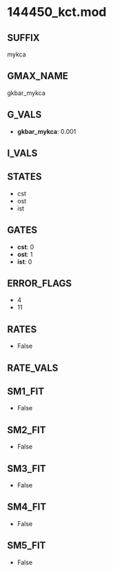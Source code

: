 # 144450_kct.mod

## SUFFIX

mykca

## GMAX_NAME

gkbar_mykca

## G_VALS

- **gkbar_mykca**: 0.001

## I_VALS


## STATES

- cst
- ost
- ist

## GATES

- **cst**: 0
- **ost**: 1
- **ist**: 0

## ERROR_FLAGS

- 4
- 11

## RATES

- False

## RATE_VALS


## SM1_FIT

- False

## SM2_FIT

- False

## SM3_FIT

- False

## SM4_FIT

- False

## SM5_FIT

- False

